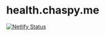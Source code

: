 # health.chaspy.me
[![Netlify Status](https://api.netlify.com/api/v1/badges/bcdd98f4-4384-429a-9c87-d29ae8572f34/deploy-status)](https://app.netlify.com/sites/health-chaspy-me/deploys)
